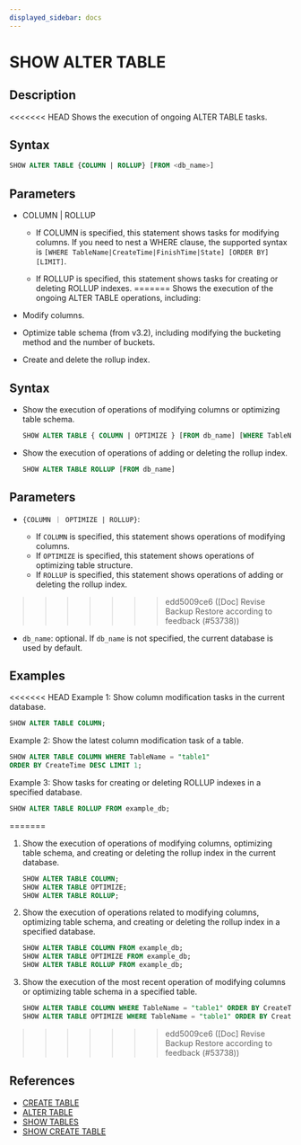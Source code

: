 ```yaml
---
displayed_sidebar: docs
---
```


# SHOW ALTER TABLE

## Description

<<<<<<< HEAD
Shows the execution of ongoing ALTER TABLE tasks.

## Syntax

```sql
SHOW ALTER TABLE {COLUMN | ROLLUP} [FROM <db_name>]
```

## Parameters

- COLUMN | ROLLUP

  - If COLUMN is specified, this statement shows tasks for modifying columns. If you need to nest a WHERE clause, the supported syntax is `[WHERE TableName|CreateTime|FinishTime|State] [ORDER BY] [LIMIT]`.

  - If ROLLUP is specified, this statement shows tasks for creating or deleting ROLLUP indexes.
=======
Shows the execution of the ongoing ALTER TABLE operations, including:

- Modify columns.
- Optimize table schema (from v3.2), including modifying the bucketing method and the number of buckets.
- Create and delete the rollup index.

## Syntax

- Show the execution of operations of modifying columns or optimizing table schema.

    ```sql
    SHOW ALTER TABLE { COLUMN | OPTIMIZE } [FROM db_name] [WHERE TableName|CreateTime|FinishTime|State] [ORDER BY] [LIMIT]
    ```

- Show the execution of operations of adding or deleting the rollup index.

    ```sql
    SHOW ALTER TABLE ROLLUP [FROM db_name]
    ```

## Parameters

- `{COLUMN ｜ OPTIMIZE | ROLLUP}`:

  - If `COLUMN` is specified, this statement shows operations of modifying columns.
  - If `OPTIMIZE` is specified, this statement shows operations of optimizing table structure.
  - If `ROLLUP` is specified, this statement shows operations of adding or deleting the rollup index.
>>>>>>> edd5009ce6 ([Doc] Revise Backup Restore according to feedback (#53738))

- `db_name`: optional. If `db_name` is not specified, the current database is used by default.

## Examples

<<<<<<< HEAD
Example 1: Show column modification tasks in the current database.

```sql
SHOW ALTER TABLE COLUMN;
```

Example 2: Show the latest column modification task of a table.

```sql
SHOW ALTER TABLE COLUMN WHERE TableName = "table1"
ORDER BY CreateTime DESC LIMIT 1;
 ```

Example 3: Show tasks for creating or deleting ROLLUP indexes in a specified database.

```sql
SHOW ALTER TABLE ROLLUP FROM example_db;
````
=======
1. Show the execution of operations of modifying columns, optimizing table schema, and creating or deleting the rollup index in the current database.

    ```sql
    SHOW ALTER TABLE COLUMN;
    SHOW ALTER TABLE OPTIMIZE;
    SHOW ALTER TABLE ROLLUP;
    ```

2. Show the execution of operations related to modifying columns, optimizing table schema, and creating or deleting the rollup index in a specified database.

    ```sql
    SHOW ALTER TABLE COLUMN FROM example_db;
    SHOW ALTER TABLE OPTIMIZE FROM example_db;
    SHOW ALTER TABLE ROLLUP FROM example_db;
    ```

3. Show the execution of the most recent operation of modifying columns or optimizing table schema in a specified table.

    ```sql
    SHOW ALTER TABLE COLUMN WHERE TableName = "table1" ORDER BY CreateTime DESC LIMIT 1;
    SHOW ALTER TABLE OPTIMIZE WHERE TableName = "table1" ORDER BY CreateTime DESC LIMIT 1; 
    ```
>>>>>>> edd5009ce6 ([Doc] Revise Backup Restore according to feedback (#53738))

## References

- [CREATE TABLE](CREATE_TABLE.md)
- [ALTER TABLE](ALTER_TABLE.md)
- [SHOW TABLES](SHOW_TABLES.md)
- [SHOW CREATE TABLE](SHOW_CREATE_TABLE.md)
